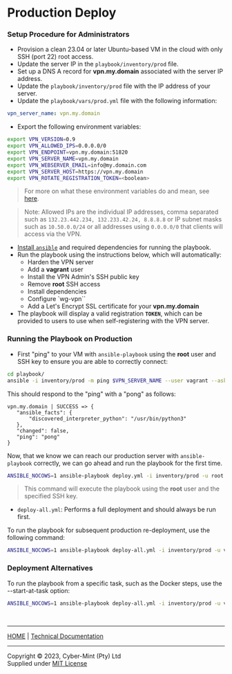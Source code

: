 # Production Deploy


### Setup Procedure for Administrators
- Provision a clean 23.04 or later Ubuntu-based VM in the cloud with only SSH (port 22) root access. 
- Update the server IP in the `playbook/inventory/prod` file.
- Set up a DNS A record for **vpn.my.domain** associated with the server IP address.
- Update the `playbook/inventory/prod` file with the IP address of your server.
- Update the `playbook/vars/prod.yml` file with the following information:
```yaml
vpn_server_name: vpn.my.domain
```

- Export the following environment variables:
```bash
export VPN_VERSION=0.9
export VPN_ALLOWED_IPS=0.0.0.0/0
export VPN_ENDPOINT=vpn.my.domain:51820
export VPN_SERVER_NAME=vpn.my.domain
export VPN_WEBSERVER_EMAIL=info@my.domain.com
export VPN_SERVER_HOST=https://vpn.my.domain
export VPN_ROTATE_REGISTRATION_TOKEN=<boolean>
```
> For more on what these environment variables do and mean, see [here](./environment_variables.md).

> Note: Allowed IPs are the individual IP addresses, comma separated such as `132.23.442.234, 132.233.42.24, 8.8.8.8` or IP subnet masks such as `10.50.0.0/24` or all addresses using `0.0.0.0/0` that clients will access via the VPN.

- [Install `ansible`](./install_ansible.md) and required dependencies for running the playbook. 
- Run the playbook using the instructions below, which will automatically:
  - Harden the VPN server
  - Add a **vagrant** user
  - Install the VPN Admin's SSH public key
  - Remove **root** SSH access
  - Install dependencies
  - Configure `wg-vpn``
  - Add a Let's Encrypt SSL certificate for your **vpn.my.domain**
- The playbook will display a valid registration **`TOKEN`**, which can be provided to users to use when self-registering with the VPN server.

### Running the Playbook on Production

- First "ping" to your VM with `ansible-playbook` using the **root** user and SSH key to ensure you are able to correctly connect:

```bash
cd playbook/
ansible -i inventory/prod -m ping $VPN_SERVER_NAME --user vagrant --ask-pass
```
This should respond to the "ping" with a "pong" as follows:

 ```text
vpn.my.domain | SUCCESS => {
    "ansible_facts": {
        "discovered_interpreter_python": "/usr/bin/python3"
    },
    "changed": false,
    "ping": "pong"
}
 ```
Now, that we know we can reach our production server with `ansible-playbook` correctly, we can go ahead and run the playbook for the first time.

```bash
ANSIBLE_NOCOWS=1 ansible-playbook deploy.yml -i inventory/prod -u root --private-key ~/.ssh/id_rsa
```
> This command will execute the playbook using the **root** user and the specified SSH key.



- `deploy-all.yml`: Performs a full deployment and should always be run first.

To run the playbook for subsequent production re-deployment, use the following command:

```bash
ANSIBLE_NOCOWS=1 ansible-playbook deploy-all.yml -i inventory/prod -u vagrant
```

### Deployment Alternatives

To run the playbook from a specific task, such as the Docker steps, use the --start-at-task option:

```bash
ANSIBLE_NOCOWS=1 ansible-playbook deploy-all.yml -i inventory/prod -u vagrant --start-at-task="docker"
```
<br>

---
[HOME](../README.md) | [Technical Documentation](./README.md)

---
Copyright &copy; 2023, Cyber-Mint (Pty) Ltd<br>
Supplied under [MIT License](../LICENSE)
